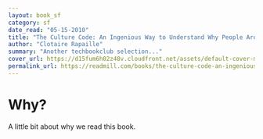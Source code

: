 ```yaml
---
layout: book_sf
category: sf
date_read: "05-15-2010"
title: "The Culture Code: An Ingenious Way to Understand Why People Around the World Live and Buy as They Do"
author: "Clotaire Rapaille"
summary: "Another techbookclub selection..."
cover_url: https://d15fum6h02z48v.cloudfront.net/assets/default-cover-medium-783d4f50bcee0684bace309dd29c7929.png
permalink_url: https://readmill.com/books/the-culture-code-an-ingenious-way-to-understand-why-people-around-the-world-live-and-buy-as-they-do
---
```


# Why?
A little bit about why we read this book.

